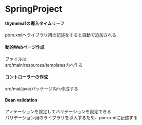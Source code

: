 # SpringProject
 
#### thymeleafの導入タイムリーフ  
pom.xmlへライブラリ用の記述をすると自動で追加される

#### 動的Webページ作成
ファイルは  
src/main/resources/templates内へ作る

#### コントローラーの作成
src/mai/java/パッケージ内へ作成する

#### Bean validation
アノテーションを設定してバリデーションを設定できる  
バリデーション用のライブラリを導入するため、pom.xmlに記述する
